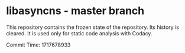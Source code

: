 # libasyncns - master branch

This repository contains the frozen state of the repository.
Its history is cleared. It is used only for static code
analysis with Codacy.

Commit Time: 1717678933